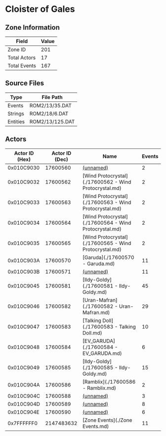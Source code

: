 # Cloister of Gales

## Zone Information

| Field        |   Value |
|--------------|---------|
| Zone ID      |     201 |
| Total Actors |      17 |
| Total Events |     167 |

## Source Files

| Type     | File Path       |
|----------|-----------------|
| Events   | ROM2/13/35.DAT  |
| Strings  | ROM2/18/6.DAT   |
| Entities | ROM2/13/125.DAT |

## Actors

| Actor ID (Hex)   |   Actor ID (Dec) | Name                                                   |   Events |
|------------------|------------------|--------------------------------------------------------|----------|
| 0x010C9030       |         17600560 | [(unnamed)](./17600560.md)                             |        2 |
| 0x010C9032       |         17600562 | [Wind Protocrystal](./17600562 - Wind Protocrystal.md) |        2 |
| 0x010C9033       |         17600563 | [Wind Protocrystal](./17600563 - Wind Protocrystal.md) |        2 |
| 0x010C9034       |         17600564 | [Wind Protocrystal](./17600564 - Wind Protocrystal.md) |        2 |
| 0x010C9035       |         17600565 | [Wind Protocrystal](./17600565 - Wind Protocrystal.md) |        2 |
| 0x010C903A       |         17600570 | [Garuda](./17600570 - Garuda.md)                       |       11 |
| 0x010C903B       |         17600571 | [(unnamed)](./17600571.md)                             |       11 |
| 0x010C9045       |         17600581 | [Ildy-Goldy](./17600581 - Ildy-Goldy.md)               |       45 |
| 0x010C9046       |         17600582 | [Uran-Mafran](./17600582 - Uran-Mafran.md)             |       29 |
| 0x010C9047       |         17600583 | [Talking Doll](./17600583 - Talking Doll.md)           |       10 |
| 0x010C9048       |         17600584 | [EV_GARUDA](./17600584 - EV_GARUDA.md)                 |        6 |
| 0x010C9049       |         17600585 | [Ildy-Goldy](./17600585 - Ildy-Goldy.md)               |       15 |
| 0x010C904A       |         17600586 | [Ramblix](./17600586 - Ramblix.md)                     |        2 |
| 0x010C904C       |         17600588 | [(unnamed)](./17600588.md)                             |        3 |
| 0x010C904D       |         17600589 | [(unnamed)](./17600589.md)                             |        8 |
| 0x010C904E       |         17600590 | [(unnamed)](./17600590.md)                             |        6 |
| 0x7FFFFFF0       |       2147483632 | [Zone Events](./Zone Events.md)                        |       11 |